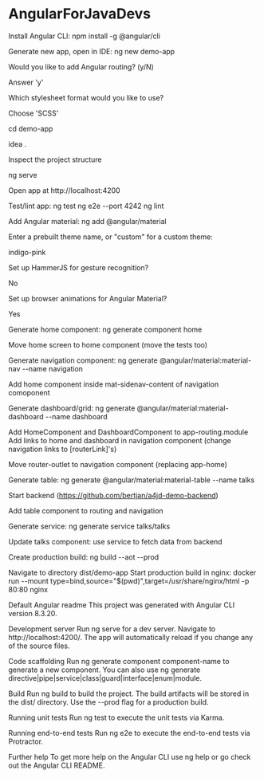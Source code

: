 # AngularForJavaDevs
Install Angular CLI: npm install -g @angular/cli

Generate new app, open in IDE:
ng new demo-app

Would you like to add Angular routing? (y/N)

Answer 'y'

Which stylesheet format would you like to use?

Choose 'SCSS'

cd demo-app

idea .

Inspect the project structure

ng serve

Open app at http://localhost:4200

Test/lint app:
ng test
ng e2e --port 4242
ng lint

Add Angular material:
ng add @angular/material

Enter a prebuilt theme name, or "custom" for a custom theme:

indigo-pink

Set up HammerJS for gesture recognition?

No

Set up browser animations for Angular Material?

Yes

Generate home component:
ng generate component home

Move home screen to home component (move the tests too)

Generate navigation component:
ng generate @angular/material:material-nav --name navigation

Add home component inside mat-sidenav-content of navigation comoponent

Generate dashboard/grid:
ng generate @angular/material:material-dashboard --name dashboard

Add HomeComponent and DashboardComponent to app-routing.module Add links to home and dashboard in navigation component (change navigation links to [routerLink]'s)

Move router-outlet to navigation component (replacing app-home)

Generate table:
ng generate @angular/material:material-table --name talks

Start backend (https://github.com/bertjan/a4jd-demo-backend)

Add table component to routing and navigation

Generate service:
ng generate service talks/talks

Update talks component: use service to fetch data from backend

Create production build:
ng build --aot --prod

Navigate to directory dist/demo-app
Start production build in nginx:
docker run --mount type=bind,source="$(pwd)",target=/usr/share/nginx/html -p 80:80 nginx

Default Angular readme
This project was generated with Angular CLI version 8.3.20.

Development server
Run ng serve for a dev server. Navigate to http://localhost:4200/. The app will automatically reload if you change any of the source files.

Code scaffolding
Run ng generate component component-name to generate a new component. You can also use ng generate directive|pipe|service|class|guard|interface|enum|module.

Build
Run ng build to build the project. The build artifacts will be stored in the dist/ directory. Use the --prod flag for a production build.

Running unit tests
Run ng test to execute the unit tests via Karma.

Running end-to-end tests
Run ng e2e to execute the end-to-end tests via Protractor.

Further help
To get more help on the Angular CLI use ng help or go check out the Angular CLI README.
